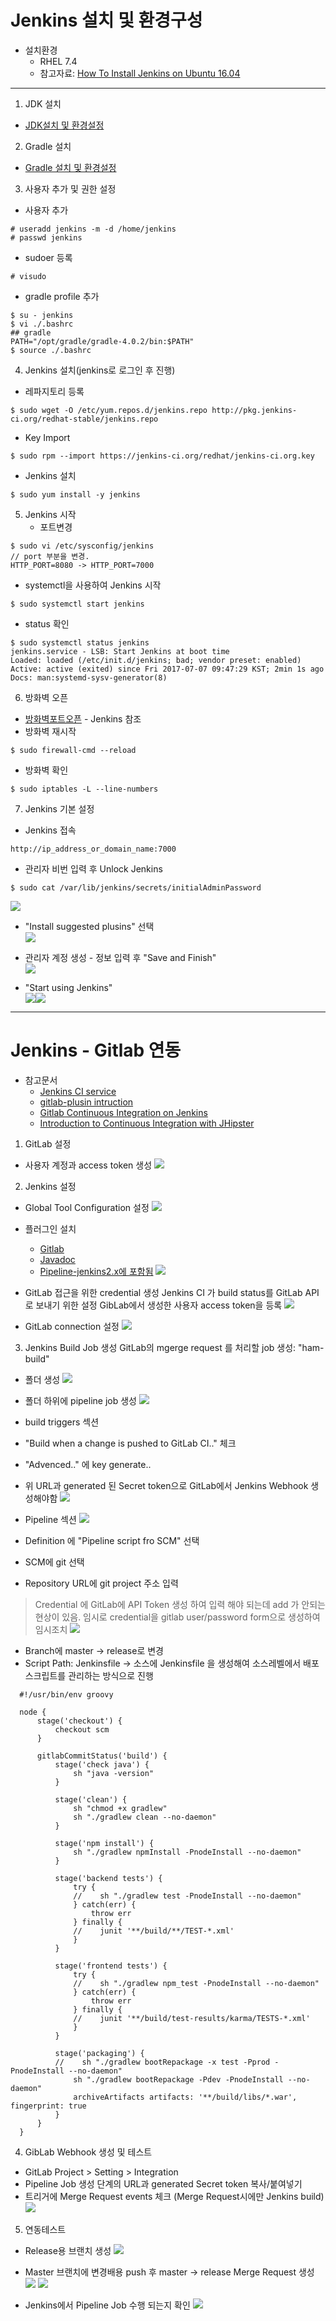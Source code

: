 # Jenkins 설치 및 환경구성

  * 설치환경
    * RHEL 7.4
    * 참고자료: [How To Install Jenkins on Ubuntu 16.04](https://www.digitalocean.com/community/tutorials/how-to-install-jenkins-on-ubuntu-16-04)
   
---
1. JDK 설치
  * [JDK설치 및 환경설정](/chapter1/default/01-jdk.md)
  
2. Gradle 설치
  * [Gradle 설치 및 환경설정](/chapter1/default/02-gradle.md)

3. 사용자 추가 및 권한 설정
  * 사용자 추가
  ```
  # useradd jenkins -m -d /home/jenkins
  # passwd jenkins
  ```
  * sudoer 등록
  ```
  # visudo
  ```
  * gradle profile 추가
  ```
  $ su - jenkins
  $ vi ./.bashrc
  ## gradle
  PATH="/opt/gradle/gradle-4.0.2/bin:$PATH"
  $ source ./.bashrc
  ```

4. Jenkins 설치\(jenkins로 로그인 후 진행\)
  * 레파지토리 등록
  ```
  $ sudo wget -O /etc/yum.repos.d/jenkins.repo http://pkg.jenkins-ci.org/redhat-stable/jenkins.repo
  ```
  * Key Import
  ```
  $ sudo rpm --import https://jenkins-ci.org/redhat/jenkins-ci.org.key
  ```
  * Jenkins 설치
  ```
  $ sudo yum install -y jenkins
  ```

5. Jenkins 시작
   * 포트변경
  ```
  $ sudo vi /etc/sysconfig/jenkins
  // port 부분을 변경.
  HTTP_PORT=8080 -> HTTP_PORT=7000
  ```
  * systemctl을 사용하여 Jenkins 시작
  ```
  $ sudo systemctl start jenkins
  ```
  * status 확인
  ```
  $ sudo systemctl status jenkins
  jenkins.service - LSB: Start Jenkins at boot time
  Loaded: loaded (/etc/init.d/jenkins; bad; vendor preset: enabled)
  Active: active (exited) since Fri 2017-07-07 09:47:29 KST; 2min 1s ago
  Docs: man:systemd-sysv-generator(8)
  ```

6. 방화벽 오픈
  * [방화벽포트오픈](04-firewall.md) - Jenkins 참조
  * 방화벽 재시작
  ```
  $ sudo firewall-cmd --reload
  ```
  * 방화벽 확인
  ```
  $ sudo iptables -L --line-numbers
  ```

7. Jenkins 기본 설정
  * Jenkins 접속
  ```
  http://ip_address_or_domain_name:7000
  ```
  * 관리자 비번 입력 후 Unlock Jenkins
  ```
  $ sudo cat /var/lib/jenkins/secrets/initialAdminPassword
  ```
  ![](/img/ch1/sub1/1-1-1.jpg)

  * "Install suggested plusins" 선택  
  ![](/img/ch1/sub1/1-1-2.jpg)

  * 관리자 계정 생성 - 정보 입력 후 "Save and Finish"  
  ![](/img/ch1/sub1/1-1-4.jpg)

  * "Start using Jenkins"  
  ![](/img/ch1/sub1/1-1-5.jpg)![](/img/ch1/sub1/1-1-6.jpg)
---

# Jenkins - Gitlab 연동
* 참고문서
  * [Jenkins CI service](https://docs.gitlab.com/ee/integration/jenkins.html#configure-gitlab-users)
  * [gitlab-plusin intruction](https://github.com/jenkinsci/gitlab-plugin#using-it-with-a-job)
  * [Gitlab Continuous Integration on Jenkins](http://blog.ljdelight.com/gitlab-continuous-integration-on-jenkins/)
  * [Introduction to Continuous Integration with JHipster](http://blog.ippon.tech/continuous-integration-with-jhipster/)
  
1. GitLab 설정
  * 사용자 계정과 access token 생성
  ![](/img/ch1/sub1/1-1-7.png)
  
2. Jenkins 설정
  * Global Tool Configuration 설정
  ![](/img/ch1/sub1/1-1-14.png)

  * 플러그인 설치
    * [Gitlab](https://wiki.jenkins.io/display/JENKINS/GitLab+Plugin)
    * [Javadoc](https://wiki.jenkins.io/display/JENKINS/Javadoc+Plugin)
    * [Pipeline-jenkins2.x에 포함됨](https://wiki.jenkins.io/display/JENKINS/Pipeline+Plugin)
  ![](/img/ch1/sub1/1-1-8.png)

  * GitLab 접근을 위한 credential 생성
    Jenkins CI 가 build status를 GitLab API로 보내기 위한 설정
    GibLab에서 생성한 사용자 access token을 등록
    ![](/img/ch1/sub1/1-1-9.png)

  * GitLab connection 설정
  ![](/img/ch1/sub1/1-1-10.png)
  
3. Jenkins Build Job 생성
  GitLab의 mgerge request 를 처리할 job 생성: "ham-build"
  * 폴더 생성
  ![](/img/ch1/sub1/1-1-11.png)

  * 폴더 하위에 pipeline job 생성
  ![](/img/ch1/sub1/1-1-12.png)
  
  * build triggers 섹션
  * "Build when a change is pushed to GitLab CI.." 체크
  * "Advenced.." 에 key generate..
  * 위 URL과 generated 된 Secret token으로  GitLab에서 Jenkins Webhook 생성해야함
  ![](/img/ch1/sub1/1-1-13.png)

  * Pipeline 섹션
  ![](/img/ch1/sub1/1-1-17.png)
  * Definition 에 "Pipeline script fro SCM" 선택
  * SCM에 git 선택
  * Repository URL에 git project 주소 입력
  > Credential 에 GitLab에 API Token 생성 하여 입력 해야 되는데 add 가 안되는 
  > 현상이 있음. 임시로 credential을 gitlab user/password form으로 생성하여 임시조치
  > ![](/img/ch1/sub1/1-1-15.png)
  * Branch에 master -> release로 변경
  * Script Path: Jenkinsfile -> 소스에 Jenkinsfile 을 생성해여 소스레벨에서 배포스크립트를 관리하는 방식으로 진행
  ```
    #!/usr/bin/env groovy

    node {
        stage('checkout') {
            checkout scm
        }

        gitlabCommitStatus('build') {
            stage('check java') {
                sh "java -version"
            }

            stage('clean') {
                sh "chmod +x gradlew"
                sh "./gradlew clean --no-daemon"
            }

            stage('npm install') {
                sh "./gradlew npmInstall -PnodeInstall --no-daemon"
            }

            stage('backend tests') {
                try {
                //    sh "./gradlew test -PnodeInstall --no-daemon"
                } catch(err) {
                    throw err
                } finally {
                //    junit '**/build/**/TEST-*.xml'
                }
            }

            stage('frontend tests') {
                try {
                //    sh "./gradlew npm_test -PnodeInstall --no-daemon"
                } catch(err) {
                    throw err
                } finally {
                //    junit '**/build/test-results/karma/TESTS-*.xml'
                }
            }

            stage('packaging') {
            //    sh "./gradlew bootRepackage -x test -Pprod -PnodeInstall --no-daemon"
                sh "./gradlew bootRepackage -Pdev -PnodeInstall --no-daemon"
                archiveArtifacts artifacts: '**/build/libs/*.war', fingerprint: true
            }
        }
    }
  ```
  
4. GibLab Webhook 생성 및 테스트
  * GitLab Project > Setting > Integration
  * Pipeline Job 생성 단계의 URL과 generated Secret token 복사/붙여넣기
  * 트리거에 Merge Request events 체크 (Merge Request시에만 Jenkins build)
  ![](/img/ch1/sub1/1-1-16.png)
  
5. 연동테스트
  * Release용 브랜치 생성
  ![](/img/ch1/sub1/1-1-18.png)
  
  * Master 브랜치에 변경배용 push 후 master -> release Merge Request 생성
  ![](/img/ch1/sub1/1-1-19.png)
  ![](/img/ch1/sub1/1-1-20.png)
  
  * Jenkins에서 Pipeline Job 수행 되는지 확인
  ![](/img/ch1/sub1/1-1-21.png)